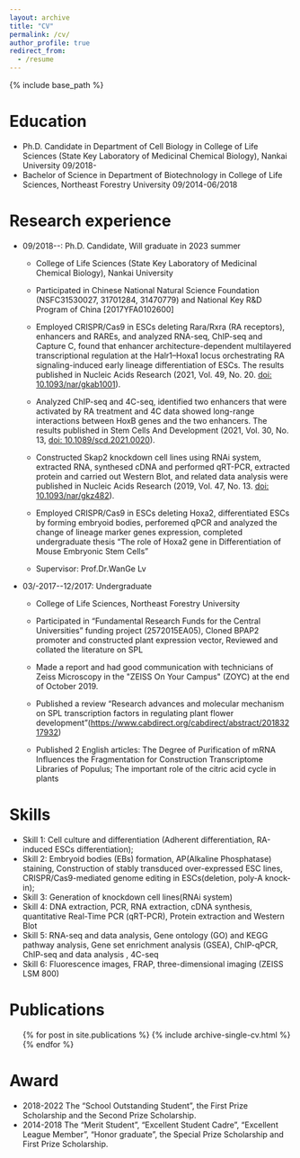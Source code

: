 ```yaml
---
layout: archive
title: "CV"
permalink: /cv/
author_profile: true
redirect_from:
  - /resume
---
```


{% include base_path %}

Education
======
* Ph.D. Candidate in Department of Cell Biology in College of Life Sciences (State Key Laboratory of Medicinal Chemical Biology), Nankai University       09/2018-
* Bachelor of Science in Department of Biotechnology in College of Life Sciences, Northeast Forestry University        09/2014-06/2018

Research experience
======
* 09/2018--: Ph.D. Candidate, Will graduate in 2023 summer
   * College of Life Sciences (State Key Laboratory of Medicinal Chemical Biology), Nankai University
   * Participated in Chinese National Natural Science Foundation (NSFC31530027, 31701284, 31470779) and National Key R&D Program of China [2017YFA0102600] 
   * Employed CRISPR/Cas9 in ESCs deleting Rara/Rxra (RA receptors), enhancers and RAREs, and analyzed RNA-seq, ChIP-seq and Capture C, found that enhancer architecture-dependent multilayered transcriptional regulation at the Halr1–Hoxa1 locus orchestrating RA signaling-induced early lineage differentiation of ESCs. The results published in Nucleic Acids Research (2021, Vol. 49, No. 20. [doi: 10.1093/nar/gkab1001](https://doi.org/10.1093/nar/gkab1001)).
   * Analyzed ChIP-seq and 4C-seq, identified two enhancers that were activated by RA treatment and 4C data showed long-range interactions between HoxB genes and the two enhancers. The results published in Stem Cells And Development (2021, Vol. 30, No. 13, [doi: 10.1089/scd.2021.0020](https://doi.org/10.1089/scd.2021.0020)).
   * Constructed Skap2 knockdown cell lines using RNAi system, extracted RNA, synthesed cDNA and performed qRT-PCR, extracted protein and carried out Western Blot, and related data analysis were published in Nucleic Acids Research (2019, Vol. 47, No. 13. [doi: 10.1093/nar/gkz482](https://doi.org/10.1093/nar/gkz482)).
   * Employed CRISPR/Cas9 in ESCs deleting Hoxa2, differentiated ESCs by forming embryoid bodies, perforemed qPCR and analyzed the change of lineage marker genes expression, completed undergraduate thesis “The role of Hoxa2 gene in Differentiation of Mouse Embryonic Stem Cells”

  * Supervisor: Prof.Dr.WanGe Lv

* 03/-2017--12/2017: Undergraduate 
  * College of Life Sciences, Northeast Forestry University
  * Participated in “Fundamental Research Funds for the Central Universities” funding project (2572015EA05), Cloned BPAP2 promoter and constructed plant expression vector, Reviewed and collated the literature on SPL

  * Made a report and had good communication with technicians of Zeiss Microscopy in the "ZEISS On Your Campus" (ZOYC) at the end of October 2019. 
  * Published a review “Research advances and molecular mechanism on SPL transcription factors in regulating plant flower development”(https://www.cabdirect.org/cabdirect/abstract/20183217932)
  * Published 2 English articles: The Degree of Purification of mRNA Influences the Fragmentation for Construction Transcriptome Libraries of Populus; The important role of the citric acid cycle in plants

  
Skills
======
* Skill 1: Cell culture and differentiation (Adherent differentiation, RA-induced ESCs differentiation);
* Skill 2: Embryoid bodies (EBs) formation, AP(Alkaline Phosphatase) staining, Construction of stably transduced over-expressed ESC lines, CRISPR/Cas9-mediated genome editing in ESCs(deletion, poly-A knock-in);
* Skill 3: Generation of knockdown cell lines(RNAi system)
* Skill 4: DNA extraction, PCR, RNA extraction, cDNA synthesis, quantitative Real-Time PCR (qRT-PCR), Protein extraction and Western Blot
* Skill 5: RNA-seq and data analysis, Gene ontology (GO) and KEGG pathway analysis, Gene set enrichment analysis (GSEA), ChIP-qPCR, ChIP-seq and data analysis , 4C-seq
* Skill 6: Fluorescence images, FRAP, three-dimensional imaging (ZEISS LSM 800)

Publications
======
  <ul>{% for post in site.publications %}
    {% include archive-single-cv.html %}
  {% endfor %}</ul>
  
Award
======
* 2018-2022    The “School Outstanding Student”, the First Prize Scholarship and the Second Prize Scholarship.
* 2014-2018    The “Merit Student”, “Excellent Student Cadre”, “Excellent League Member”, “Honor graduate”, the Special Prize Scholarship and First Prize Scholarship.


